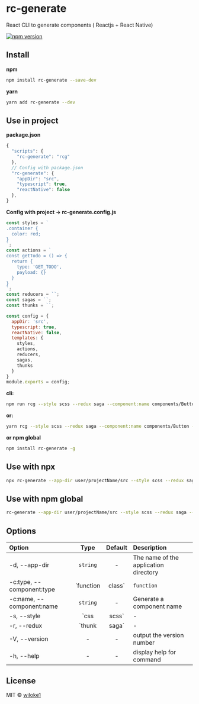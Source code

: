 # rc-generate

React CLI to generate components ( Reactjs + React Native)

[![npm version](https://img.shields.io/npm/v/rc-generate.svg)](https://www.npmjs.com/package/rc-generate)

## Install

**npm**

```bash
npm install rc-generate --save-dev
```

**yarn**

```bash
yarn add rc-generate --dev
```

## Use in project

**package.json**

```js
{
  "scripts": {
    "rc-generate": "rcg"
  },
  // Config with package.json
  "rc-generate": {
    "appDir": "src",
    "typescript": true,
    "reactNative": false
  },
}
```

**Config with project -> rc-generate.config.js**

```js
const styles = `
.container {
  color: red;
}
`;
const actions = `
const getTodo = () => {
  return {
    type: 'GET_TODO',
    payload: {}
  }
}
`;
const reducers = ``;
const sagas = ``;
const thunks = ``;

const config = {
  appDir: 'src',
  typescript: true,
  reactNative: false,
  templates: {
    styles,
    actions,
    reducers,
    sagas,
    thunks
  }
}
module.exports = config;
```

**cli:**

```bash
npm run rcg --style scss --redux saga --component:name components/Button --component:type class
```

**or:**

```bash
yarn rcg --style scss --redux saga --component:name components/Button --component:type class
```

**or npm global**

```bash
npm install rc-generate -g
```

## Use with npx

```bash
npx rc-generate --app-dir user/projectName/src --style scss --redux saga --component:name components/Button
```

## Use with npm global

```bash
rc-generate --app-dir user/projectName/src --style scss --redux saga --component:name components/Button
```

## Options

| Option                  | Type                                | Default | Description |
| :---------            | :-------:          | :-----: | :----------- |
| -d, --app-dir   | `string`  | -       | The name of the application directory  |
| -c:type, --component:type   | `function | class`   | `function`       | Generate a component type ( example: Button or components/Button) |
| -c:name, --component:name   | `string`  | -       | Generate a component name  |
| -s, --style    | `css | scss`      | -       | Generate a style |
| -r, --redux    | `thunk | saga`      | -       | Generate a redux state management |
| -V, --version    | -      | -       | output the version number |
| -h, --help    | -      | -       | display help for command |

## License

MIT © [wiloke1](https://github.com/wiloke1)
